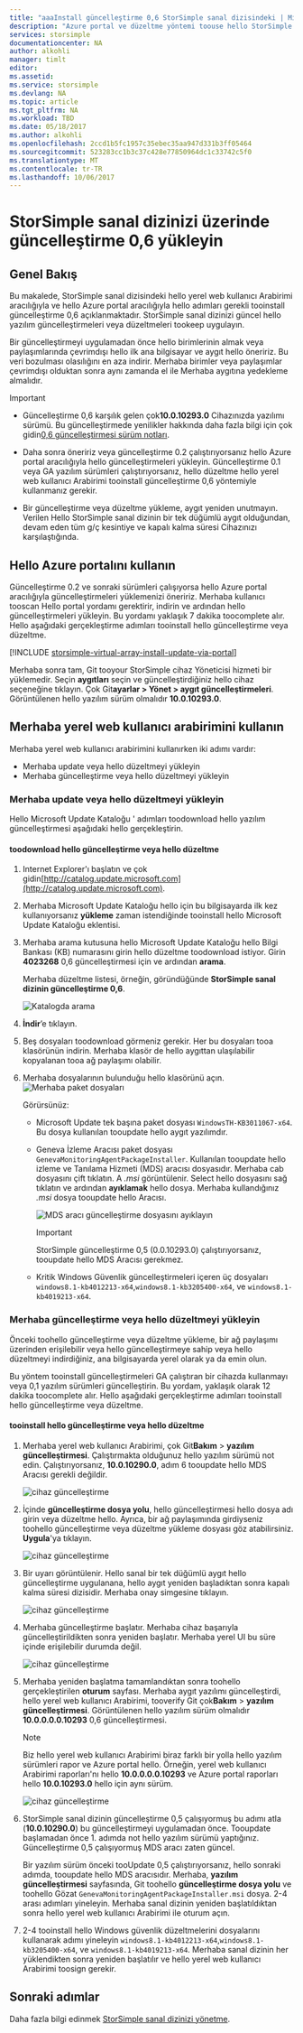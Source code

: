 ```yaml
---
title: "aaaInstall güncelleştirme 0,6 StorSimple sanal dizisindeki | Microsoft Docs"
description: "Azure portal ve düzeltme yöntemi toouse hello StorSimple sanal dizinin web kullanıcı Arabirimi tooapply güncelleştirmeleri kullanarak nasıl hello açıklar"
services: storsimple
documentationcenter: NA
author: alkohli
manager: timlt
editor: 
ms.assetid: 
ms.service: storsimple
ms.devlang: NA
ms.topic: article
ms.tgt_pltfrm: NA
ms.workload: TBD
ms.date: 05/18/2017
ms.author: alkohli
ms.openlocfilehash: 2ccd1b5fc1957c35ebec35aa947d331b3ff05464
ms.sourcegitcommit: 523283cc1b3c37c428e77850964dc1c33742c5f0
ms.translationtype: MT
ms.contentlocale: tr-TR
ms.lasthandoff: 10/06/2017
---
```

# <a name="install-update-06-on-your-storsimple-virtual-array"></a>StorSimple sanal dizinizi üzerinde güncelleştirme 0,6 yükleyin

## <a name="overview"></a>Genel Bakış

Bu makalede, StorSimple sanal dizisindeki hello yerel web kullanıcı Arabirimi aracılığıyla ve hello Azure portal aracılığıyla hello adımları gerekli tooinstall güncelleştirme 0,6 açıklanmaktadır. StorSimple sanal dizinizi güncel hello yazılım güncelleştirmeleri veya düzeltmeleri tookeep uygulayın.

Bir güncelleştirmeyi uygulamadan önce hello birimlerinin almak veya paylaşımlarında çevrimdışı hello ilk ana bilgisayar ve aygıt hello öneririz. Bu veri bozulması olasılığını en aza indirir. Merhaba birimler veya paylaşımlar çevrimdışı olduktan sonra aynı zamanda el ile Merhaba aygıtına yedekleme almalıdır.

> [!IMPORTANT]
> - Güncelleştirme 0,6 karşılık gelen çok**10.0.10293.0** Cihazınızda yazılımı sürümü. Bu güncelleştirmede yenilikler hakkında daha fazla bilgi için çok gidin[0,6 güncelleştirmesi sürüm notları](storsimple-virtual-array-update-06-release-notes.md).
>
> - Daha sonra öneririz veya güncelleştirme 0.2 çalıştırıyorsanız hello Azure portal aracılığıyla hello güncelleştirmeleri yükleyin. Güncelleştirme 0.1 veya GA yazılım sürümleri çalıştırıyorsanız, hello düzeltme hello yerel web kullanıcı Arabirimi tooinstall güncelleştirme 0,6 yöntemiyle kullanmanız gerekir.
>
> - Bir güncelleştirme veya düzeltme yükleme, aygıt yeniden unutmayın. Verilen Hello StorSimple sanal dizinin bir tek düğümlü aygıt olduğundan, devam eden tüm g/ç kesintiye ve kapalı kalma süresi Cihazınızı karşılaştığında.

## <a name="use-hello-azure-portal"></a>Hello Azure portalını kullanın

Güncelleştirme 0.2 ve sonraki sürümleri çalışıyorsa hello Azure portal aracılığıyla güncelleştirmeleri yüklemenizi öneririz. Merhaba kullanıcı tooscan Hello portal yordamı gerektirir, indirin ve ardından hello güncelleştirmeleri yükleyin. Bu yordamı yaklaşık 7 dakika toocomplete alır. Hello aşağıdaki gerçekleştirme adımları tooinstall hello güncelleştirme veya düzeltme.

[!INCLUDE [storsimple-virtual-array-install-update-via-portal](../../includes/storsimple-virtual-array-install-update-via-portal-04.md)]

Merhaba sonra tam, Git tooyour StorSimple cihaz Yöneticisi hizmeti bir yüklemedir. Seçin **aygıtları** seçin ve güncelleştirdiğiniz hello cihaz seçeneğine tıklayın. Çok Git**ayarlar > Yönet > aygıt güncelleştirmeleri**. Görüntülenen hello yazılım sürüm olmalıdır **10.0.10293.0**.

## <a name="use-hello-local-web-ui"></a>Merhaba yerel web kullanıcı arabirimini kullanın

Merhaba yerel web kullanıcı arabirimini kullanırken iki adımı vardır:

* Merhaba update veya hello düzeltmeyi yükleyin
* Merhaba güncelleştirme veya hello düzeltmeyi yükleyin

### <a name="download-hello-update-or-hello-hotfix"></a>Merhaba update veya hello düzeltmeyi yükleyin

Hello Microsoft Update Kataloğu ' adımları toodownload hello yazılım güncelleştirmesi aşağıdaki hello gerçekleştirin.

#### <a name="toodownload-hello-update-or-hello-hotfix"></a>toodownload hello güncelleştirme veya hello düzeltme

1. Internet Explorer'ı başlatın ve çok gidin[http://catalog.update.microsoft.com](http://catalog.update.microsoft.com).

2. Merhaba Microsoft Update Kataloğu hello için bu bilgisayarda ilk kez kullanıyorsanız **yükleme** zaman istendiğinde tooinstall hello Microsoft Update Kataloğu eklentisi.

3. Merhaba arama kutusuna hello Microsoft Update Kataloğu hello Bilgi Bankası (KB) numarasını girin hello düzeltme toodownload istiyor. Girin **4023268** 0,6 güncelleştirmesi için ve ardından **arama**.
   
    Merhaba düzeltme listesi, örneğin, göründüğünde **StorSimple sanal dizinin güncelleştirme 0,6**.
   
    ![Katalogda arama](./media/storsimple-virtual-array-install-update-06/download1.png)

4. **İndir**’e tıklayın.

5. Beş dosyaları toodownload görmeniz gerekir. Her bu dosyaları tooa klasörünün indirin. Merhaba klasör de hello aygıttan ulaşılabilir kopyalanan tooa ağ paylaşımı olabilir.

6. Merhaba dosyalarının bulunduğu hello klasörünü açın.
    ![Merhaba paket dosyaları](./media/storsimple-virtual-array-install-update-06/update06folder.png)

    Görürsünüz:
    -  Microsoft Update tek başına paket dosyası `WindowsTH-KB3011067-x64`. Bu dosya kullanılan tooupdate hello aygıt yazılımdır.
    - Geneva İzleme Aracısı paket dosyası `GenevaMonitoringAgentPackageInstaller`. Kullanılan tooupdate hello izleme ve Tanılama Hizmeti (MDS) aracısı dosyasıdır. Merhaba cab dosyasını çift tıklatın. A _.msi_ görüntülenir. Select hello dosyasını sağ tıklatın ve ardından **ayıklamak** hello dosya. Merhaba kullandığınız _.msi_ dosya tooupdate hello Aracısı.

        ![MDS aracı güncelleştirme dosyasını ayıklayın](./media/storsimple-virtual-array-install-update-06/extract-geneva-monitoring-agent-installer.png)

        > [!IMPORTANT]
        > StorSimple güncelleştirme 0,5 (0.0.10293.0) çalıştırıyorsanız, tooupdate hello MDS Aracısı gerekmez.

    - Kritik Windows Güvenlik güncelleştirmeleri içeren üç dosyaları `windows8.1-kb4012213-x64`,`windows8.1-kb3205400-x64`, ve `windows8.1-kb4019213-x64`.


### <a name="install-hello-update-or-hello-hotfix"></a>Merhaba güncelleştirme veya hello düzeltmeyi yükleyin

Önceki toohello güncelleştirme veya düzeltme yükleme, bir ağ paylaşımı üzerinden erişilebilir veya hello güncelleştirmeye sahip veya hello düzeltmeyi indirdiğiniz, ana bilgisayarda yerel olarak ya da emin olun.

Bu yöntem tooinstall güncelleştirmeleri GA çalıştıran bir cihazda kullanmayı veya 0,1 yazılım sürümleri güncelleştirin. Bu yordam, yaklaşık olarak 12 dakika toocomplete alır. Hello aşağıdaki gerçekleştirme adımları tooinstall hello güncelleştirme veya düzeltme.

#### <a name="tooinstall-hello-update-or-hello-hotfix"></a>tooinstall hello güncelleştirme veya hello düzeltme

1. Merhaba yerel web kullanıcı Arabirimi, çok Git**Bakım** > **yazılım güncelleştirmesi**. Çalıştırmakta olduğunuz hello yazılım sürümü not edin. Çalıştırıyorsanız, **10.0.10290.0**, adım 6 tooupdate hello MDS Aracısı gerekli değildir.
   
    ![cihaz güncelleştirme](./media/storsimple-virtual-array-install-update-05/update1m.png)

2. İçinde **güncelleştirme dosya yolu**, hello güncelleştirmesi hello dosya adı girin veya düzeltme hello. Ayrıca, bir ağ paylaşımında girdiyseniz toohello güncelleştirme veya düzeltme yükleme dosyası göz atabilirsiniz. **Uygula**'ya tıklayın.
   
    ![cihaz güncelleştirme](./media/storsimple-virtual-array-install-update-05/update2m.png)

3. Bir uyarı görüntülenir. Hello sanal bir tek düğümlü aygıt hello güncelleştirme uygulanana, hello aygıt yeniden başladıktan sonra kapalı kalma süresi dizisidir. Merhaba onay simgesine tıklayın.
   
   ![cihaz güncelleştirme](./media/storsimple-virtual-array-install-update-05/update3m.png)

4. Merhaba güncelleştirme başlatır. Merhaba cihaz başarıyla güncelleştirildikten sonra yeniden başlatır. Merhaba yerel UI bu süre içinde erişilebilir durumda değil.
   
    ![cihaz güncelleştirme](./media/storsimple-virtual-array-install-update-05/update5m.png)

5. Merhaba yeniden başlatma tamamlandıktan sonra toohello gerçekleştirilen **oturum** sayfası. Merhaba aygıt yazılımı güncelleştirdi, hello yerel web kullanıcı Arabirimi, tooverify Git çok**Bakım** > **yazılım güncelleştirmesi**. Görüntülenen hello yazılım sürüm olmalıdır **10.0.0.0.0.10293** 0,6 güncelleştirmesi.
   
   > [!NOTE]
   > Biz hello yerel web kullanıcı Arabirimi biraz farklı bir yolla hello yazılım sürümleri rapor ve Azure portal hello. Örneğin, yerel web kullanıcı Arabirimi raporları'nı hello **10.0.0.0.0.10293** ve Azure portal raporları hello **10.0.10293.0** hello için aynı sürüm.
   
    ![cihaz güncelleştirme](./media/storsimple-virtual-array-install-update-06/update6m.png)

6. StorSimple sanal dizinin güncelleştirme 0,5 çalışıyormuş bu adımı atla (**10.0.10290.0**) bu güncelleştirmeyi uygulamadan önce. Tooupdate başlamadan önce 1. adımda not hello yazılım sürümü yaptığınız. Güncelleştirme 0,5 çalışıyormuş MDS aracı zaten güncel.

    Bir yazılım sürüm önceki tooUpdate 0,5 çalıştırıyorsanız, hello sonraki adımda, tooupdate hello MDS aracısıdır. Merhaba, **yazılım güncelleştirmesi** sayfasında, Git toohello **güncelleştirme dosya yolu** ve toohello Gözat `GenevaMonitoringAgentPackageInstaller.msi` dosya. 2-4 arası adımları yineleyin. Merhaba sanal dizinin yeniden başlatıldıktan sonra hello yerel web kullanıcı Arabirimi ile oturum açın.

7. 2-4 tooinstall hello Windows güvenlik düzeltmelerini dosyalarını kullanarak adımı yineleyin `windows8.1-kb4012213-x64`,`windows8.1-kb3205400-x64`, ve `windows8.1-kb4019213-x64`. Merhaba sanal dizinin her yüklendikten sonra yeniden başlatılır ve hello yerel web kullanıcı Arabirimi toosign gerekir.

## <a name="next-steps"></a>Sonraki adımlar

Daha fazla bilgi edinmek [StorSimple sanal dizinizi yönetme](storsimple-ova-web-ui-admin.md).

